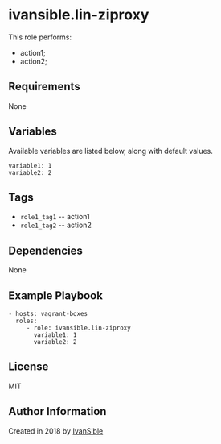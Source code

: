 # ivansible.lin-ziproxy
This role performs:
 - action1;
 - action2;


## Requirements

None


## Variables

Available variables are listed below, along with default values.

    variable1: 1
    variable2: 2


## Tags

- `role1_tag1` -- action1
- `role1_tag2` -- action2


## Dependencies

None


## Example Playbook

    - hosts: vagrant-boxes
      roles:
         - role: ivansible.lin-ziproxy
           variable1: 1
           variable2: 2


## License

MIT

## Author Information

Created in 2018 by [IvanSible](https://github.com/ivansible)
